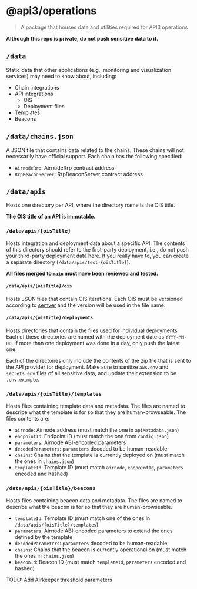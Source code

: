 # @api3/operations

> A package that houses data and utilities required for API3 operations

**Although this repo is private, do not push sensitive data to it.**

## `/data`

Static data that other applications (e.g., monitoring and visualization services) may need to know about, including:

- Chain integrations
- API integrations
  - OIS
  - Deployment files
- Templates
- Beacons

## `/data/chains.json`

A JSON file that contains data related to the chains. These chains will not necessarily have official support. Each
chain has the following specified:

- `AirnodeRrp`: AirnodeRrp contract address
- `RrpBeaconServer`: RrpBeaconServer contract address

## `/data/apis`

Hosts one directory per API, where the directory name is the OIS title.

**The OIS title of an API is immutable.**

### `/data/apis/{oisTitle}`

Hosts integration and deployment data about a specific API. The contents of this directory should refer to the
first-party deployment, i.e., do not push your third-party deployment data here. If you really have to, you can create a
separate directory (`/data/apis/test-{oisTitle}`).

**All files merged to `main` must have been reviewed and tested.**

#### `/data/apis/{oisTitle}/ois`

Hosts JSON files that contain OIS iterations. Each OIS must be versioned according to [semver](https://semver.org/) and
the version will be used in the file name.

#### `/data/apis/{oisTitle}/deployments`

Hosts directories that contain the files used for individual deployments. Each of these directories are named with the
deployment date as `YYYY-MM-DD`. If more than one deployment was done in a day, only push the latest one.

Each of the directories only include the contents of the zip file that is sent to the API provider for deployment. Make
sure to sanitize `aws.env` and `secrets.env` files of all sensitive data, and update their extension to be
`.env.example`.

### `/data/apis/{oisTitle}/templates`

Hosts files containing template data and metadata. The files are named to describe what the template is for so that they
are human-browseable. The files contents are:

- `airnode`: Airnode address (must match the one in `apiMetadata.json`)
- `endpointId`: Endpoint ID (must match the one from `config.json`)
- `parameters`: Airnode ABI-encoded parameters
- `decodedParameters`: `parameters` decoded to be human-readable
- `chains`: Chains that the template is currently deployed on (must match the ones in `chains.json`)
- `templateId`: Template ID (must match `airnode`, `endpointId`, `parameters` encoded and hashed)

### `/data/apis/{oisTitle}/beacons`

Hosts files containing beacon data and metadata. The files are named to describe what the beacon is for so that they are
human-browseable.

- `templateId`: Template ID (must match one of the ones in `/data/apis/{oisTitle}/templates`)
- `parameters`: Airnode ABI-encoded parameters to extend the ones defined by the template
- `decodedParameters`: `parameters` decoded to be human-readable
- `chains`: Chains that the beacon is currently operational on (must match the ones in `chains.json`)
- `beaconId`: Beacon ID (must match `templateId`, `parameters` encoded and hashed)

TODO: Add Airkeeper threshold parameters
